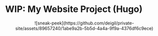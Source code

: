 # WIP: My Website Project (Hugo)
<div style="text-align:center;">
  ![sneak-peek](https://github.com/deigil/private-site/assets/89657240/1abe9a2b-5b5d-4a4a-9f9a-4376df6c9ece)
</div>
